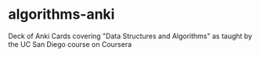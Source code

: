 # algorithms-anki
Deck of Anki Cards covering "Data Structures and Algorithms" as taught by the UC San Diego course on Coursera
